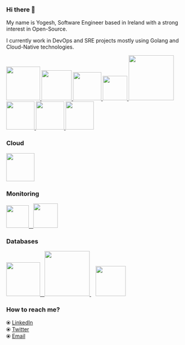 ### Hi there 👋

<!--
**shyovn/shyovn** is a ✨ _special_ ✨ repository because its `README.md` (this file) appears on your GitHub profile.

Here are some ideas to get you started:

- 🔭 I’m currently working on ...
- 🌱 I’m currently learning ...
- 👯 I’m looking to collaborate on ...
- 🤔 I’m looking for help with ...
- 💬 Ask me about ...
- 📫 How to reach me: ...
- 😄 Pronouns: ...
- ⚡ Fun fact: ...
-->


My name is Yogesh, Software Engineer based in Ireland with a strong interest in Open-Source.

I currently work in DevOps and SRE projects mostly using Golang and Cloud-Native technologies.


<p float="left">
  <a href="https://golang.org/" target="_blank" >
    <img src="https://raw.githubusercontent.com/shyovn/shyovn/master/assets/golang.gif"  height="90" />
  </a>
  <a href="https://www.docker.com/" target="_blank" >
    <img src="https://raw.githubusercontent.com/shyovn/shyovn/master/assets/docker.gif"  height="80" /> 
  </a>
  <a href="https://kubernetes.io/" target="_blank" >
    <img src="https://raw.githubusercontent.com/shyovn/shyovn/master/assets/k8s.gif"  height="75" />
  </a>
  <a href="https://docs.gitlab.com/ee/ci/" target="_blank" >
    <img src="https://raw.githubusercontent.com/shyovn/shyovn/master/assets/cicd.gif"  height="65" />
  </a>
  <a href="https://www.terraform.io/" target="_blank" >
    <img src="https://raw.githubusercontent.com/shyovn/shyovn/master/assets/terraform.gif" width="120" />
  </a>
  <a href="https://helm.sh/" target="_blank" >
    <img src="https://raw.githubusercontent.com/shyovn/shyovn/master/assets/helm.gif"  height="75" />
  </a>
  <a href="https://grpc.io/" target="_blank" >
    <img src="https://raw.githubusercontent.com/shyovn/shyovn/master/assets/grpc.gif"  height="75" />
  </a>
  <a href="https://python.org/" target="_blank" >
   <img src="https://raw.githubusercontent.com/shyovn/shyovn/blob/master/assets/python.gif"  height="75" />
  </a>
 </p>
  
### Cloud
  
 <p float="left">
  <a href="https://aws.amazon.com/" target="_blank" >
    <img src="https://raw.githubusercontent.com/shyovn/shyovn/master/assets/aws.gif"  height="75" />
  </a>
 </p>
 

### Monitoring

  
 <p float="left">
  <a href="https://grafana.com/" target="_blank" >
    <img src="https://raw.githubusercontent.com/shyovn/shyovn/master/assets/grafana.gif" height="60" />&nbsp;&nbsp;
  </a>
  <a href="https://prometheus.io/" target="_blank" >
    <img src="https://raw.githubusercontent.com/shyovn/shyovn/master/assets/prometheus.gif" height="65" />
  </a>
</p>

### Databases
  
 <p float="left">
  <a href="https://www.postgresql.org/" target="_blank" >
    <img src="https://raw.githubusercontent.com/shyovn/shyovn/master/assets/postgresql.gif" height="90" />&nbsp;&nbsp;
  </a>
  <a href="https://www.timescale.com/" target="_blank" >
    <img src="https://raw.githubusercontent.com/shyovn/shyovn/master/assets/tsdb.gif" width="120" />
  </a>&nbsp;&nbsp;
  <a href="https://www.mongodb.com/" target="_blank" >
    <img src="https://raw.githubusercontent.com/shyovn/shyovn/master/assets/mongo.gif" height="80" />
  </a>
</p>

### How to reach me? 

  ⦿ [LinkedIn](https://www.linkedin.com/in/yogeshupadhyay/) <br>
  ⦿ [Twitter](https://twitter.com/meta_element) <br>
  ⦿ [Email](mailto:shyovn@gmail.com) <br>
